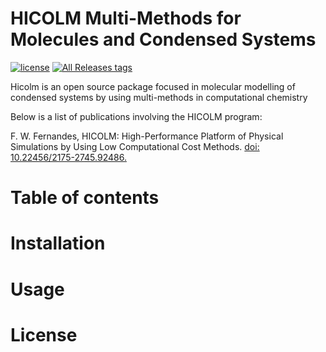 # HICOLM Multi-Methods for Molecules and Condensed Systems

[![license](https://img.shields.io/github/license/desktop/desktop.svg?style=flat-square)](https://github.com/desktop/desktop/blob/development/LICENSE)
[![All Releases tags]()](https://github.com/flavianowilliams/HICOLM/releases)

Hicolm is an open source package focused in molecular modelling of condensed systems by using multi-methods in computational chemistry

Below is a list of publications involving the HICOLM program:
<p>F. W. Fernandes, HICOLM: High-Performance Platform of Physical Simulations by Using Low Computational Cost Methods. <a href="https://seer.ufrgs.br/rita/article/view/RITA_VOL26_NR3_90">doi: 10.22456/2175-2745.92486.</a></p>

# Table of contents

# Installation

# Usage

# License